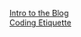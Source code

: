 [Intro to the Blog](https://jonmary.github.io/blog/intro)     
[Coding Etiquette](https://jonmary.github.io/blog/coding_etiquette)
